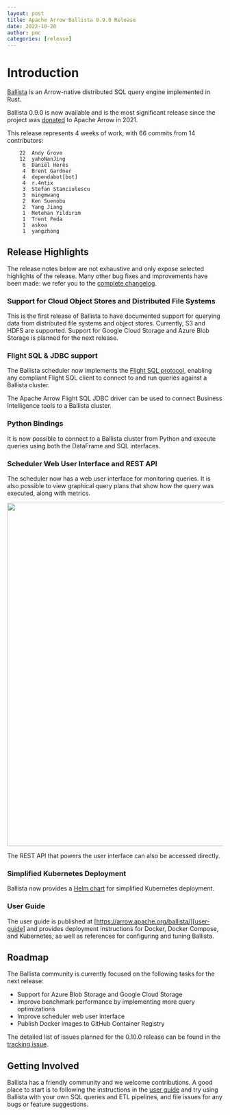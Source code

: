 ```yaml
---
layout: post
title: Apache Arrow Ballista 0.9.0 Release
date: 2022-10-28
author: pmc
categories: [release]
---
```


<!--
{% comment %}
Licensed to the Apache Software Foundation (ASF) under one or more
contributor license agreements.  See the NOTICE file distributed with
this work for additional information regarding copyright ownership.
The ASF licenses this file to you under the Apache License, Version 2.0
(the "License"); you may not use this file except in compliance with
the License.  You may obtain a copy of the License at

http://www.apache.org/licenses/LICENSE-2.0

Unless required by applicable law or agreed to in writing, software
distributed under the License is distributed on an "AS IS" BASIS,
WITHOUT WARRANTIES OR CONDITIONS OF ANY KIND, either express or implied.
See the License for the specific language governing permissions and
limitations under the License.
{% endcomment %}
-->

# Introduction

[Ballista][ballista] is an Arrow-native distributed SQL query engine implemented in Rust.

Ballista 0.9.0 is now available and is the most significant release since the project was [donated][donated] to Apache
Arrow in 2021.

This release represents 4 weeks of work, with 66 commits from 14 contributors:

```
    22  Andy Grove
    12  yahoNanJing
     6  Daniël Heres
     4  Brent Gardner
     4  dependabot[bot]
     4  r.4ntix
     3  Stefan Stanciulescu
     3  mingmwang
     2  Ken Suenobu
     2  Yang Jiang
     1  Metehan Yıldırım
     1  Trent Feda
     1  askoa
     1  yangzhong
```

## Release Highlights

The release notes below are not exhaustive and only expose selected highlights of the release. Many other bug fixes
and improvements have been made: we refer you to the [complete changelog][changelog].

### Support for Cloud Object Stores and Distributed File Systems

This is the first release of Ballista to have documented support for querying data from distributed file systems and
object stores. Currently, S3 and HDFS are supported. Support for Google Cloud Storage and Azure Blob Storage is planned
for the next release.

### Flight SQL & JDBC support

The Ballista scheduler now implements the [Flight SQL protocol][flight-sql], enabling any compliant Flight SQL client
to connect to and run queries against a Ballista cluster.

The Apache Arrow Flight SQL JDBC driver can be used to connect Business Intelligence tools to a Ballista cluster.

### Python Bindings

It is now possible to connect to a Ballista cluster from Python and execute queries using both the DataFrame and SQL
interfaces.

### Scheduler Web User Interface and REST API

The scheduler now has a web user interface for monitoring queries. It is also possible to view graphical query plans
that show how the query was executed, along with metrics.

<img src="{{ site.baseurl }}/img/2022-10-28-ballista-web-ui.png" width="800"/>

The REST API that powers the user interface can also be accessed directly.

### Simplified Kubernetes Deployment

Ballista now provides a [Helm chart][helm-chart] for simplified Kubernetes deployment.

### User Guide

The user guide is published at [https://arrow.apache.org/ballista/][user-guide] and provides
deployment instructions for Docker, Docker Compose, and Kubernetes, as well as references for configuring and
tuning Ballista.

## Roadmap

The Ballista community is currently focused on the following tasks for the next release:

- Support for Azure Blob Storage and Google Cloud Storage
- Improve benchmark performance by implementing more query optimizations
- Improve scheduler web user interface
- Publish Docker images to GitHub Container Registry

The detailed list of issues planned for the 0.10.0 release can be found in the [tracking issue][ballista-next].

## Getting Involved

Ballista has a friendly community and we welcome contributions. A good place to start is to following the instructions
in the [user guide][user-guide] and try using Ballista with your own SQL queries and ETL pipelines, and file issues
for any bugs or feature suggestions.

[ballista]: https://github.com/apache/arrow-ballista
[flight-sql]: https://arrow.apache.org/blog/2022/02/16/introducing-arrow-flight-sql/
[helm-chart]: https://github.com/apache/arrow-ballista/tree/master/helm
[user-guide]: https://arrow.apache.org/ballista/
[ballista-next]: https://github.com/apache/arrow-ballista/issues/361
[optimizations]: https://github.com/apache/arrow-ballista/issues/339
[changelog]: https://github.com/apache/arrow-ballista/blob/0.9.0-rc2/ballista/CHANGELOG.md
[donated]: http://arrow.apache.org/blog/2021/04/12/ballista-donation/
